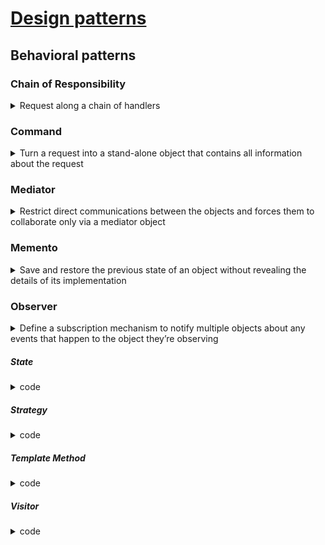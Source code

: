 # [Design patterns](patterns.md)
## Behavioral patterns
###	Chain of Responsibility
<details>
	<summary>Request along a chain of handlers</summary>

![](chain.png)  

```java
interface HeadersChain {
    fun addHeader(inputHeader: String): String
}

class AuthenticationHeader(
    val token: String?,
    var next: HeadersChain? = null
) : HeadersChain {
    override fun addHeader(inputHeader: String): String {
        token ?: throw IllegalStateException("Token should be not null")
        return inputHeader + "Authorization: Bearer $token\n".let { next?.addHeader(it) ?: it }
    } // execute chain by execute next.method()
}

class ContentTypeHeader(
    val contentType: String,
    var next: HeadersChain? = null
) : HeadersChain {
    override fun addHeader(inputHeader: String): String =
        inputHeader + "ContentType: $contentType\n".let { next?.addHeader(it) ?: it }
}

class BodyPayload(
    val body: String,
    var next: HeadersChain? = null
) : HeadersChain {
    override fun addHeader(inputHeader: String): String =
        inputHeader + body.let { next?.addHeader(it) ?: it }
}

class ChainOfResponsibilityTest {

    @Test
    fun `Chain Of Responsibility`() {
        //create chain elements
        val authenticationHeader = AuthenticationHeader("123456")
        val contentTypeHeader = ContentTypeHeader("json")
        val messageBody = BodyPayload("Body:\n{\n\"username\"=\"dbacinski\"\n}")

        //construct chain
        authenticationHeader.next = contentTypeHeader
        contentTypeHeader.next = messageBody

        //execute chain
        val messageWithAuthentication =
            authenticationHeader.addHeader("Headers with Authentication:\n")

        println(messageWithAuthentication)

        val messageWithoutAuth =
            contentTypeHeader.addHeader("Headers:\n")
        println(messageWithoutAuth)

        assertThat(messageWithAuthentication).isEqualTo(
            """
                Headers with Authentication:
                Authorization: Bearer 123456
                ContentType: json
                Body:
                {
                "username"="dbacinski"
                }
            """.trimIndent()
        )

        assertThat(messageWithoutAuth).isEqualTo(
            """
                Headers:
                ContentType: json
                Body:
                {
                "username"="dbacinski"
                }
            """.trimIndent()
        )
    }
}
```

</details>

### Command
<details>
	<summary>Turn a request into a stand-alone object that contains all information about the request</summary>

![](command.png)

```java
interface OrderCommand {
    fun execute()
}

class OrderAddCommand(private val id: Long) : OrderCommand {
    override fun execute() = println("Adding order with id: $id")
}

class OrderPayCommand(private val id: Long) : OrderCommand {
    override fun execute() = println("Paying for order with id: $id")
}

class CommandProcessor {

    private val queue = ArrayList<OrderCommand>()

    fun addToQueue(orderCommand: OrderCommand): CommandProcessor =
        apply {
            queue.add(orderCommand)
        }

    fun processCommands(): CommandProcessor =
        apply {
            queue.forEach { it.execute() }
            queue.clear()
        }
}

class CommandTest {

    @Test
    fun command() {
        CommandProcessor()
            .addToQueue(OrderAddCommand(1L))
            .addToQueue(OrderAddCommand(2L))
            .addToQueue(OrderPayCommand(2L))
            .addToQueue(OrderPayCommand(1L))
            .processCommands()
    }
}
```

</details>

### Mediator
<details>
	<summary>Restrict direct communications between the objects and forces them to collaborate only via a mediator object</summary>

![](mediator.png)

```java
class ChatUser(private val mediator: ChatMediator, private val name: String) {
    fun send(msg: String) {
        println("$name: Sending Message= $msg")
        mediator.sendMessage(msg, this)
    }

    fun receive(msg: String) {
        println("$name: Message received: $msg")
    }
}

class ChatMediator {

    private val users: MutableList<ChatUser> = ArrayList()

    fun sendMessage(msg: String, user: ChatUser) {
        users
            .filter { it != user }
            .forEach {
                it.receive(msg)
            }
    }

    fun addUser(user: ChatUser): ChatMediator =
        apply { users.add(user) }

}

class MediatorTest {

    @Test
    fun Mediator() {
        val mediator = ChatMediator()

        val john = ChatUser(mediator, "John")

        mediator
            .addUser(ChatUser(mediator, "Alice"))
            .addUser(ChatUser(mediator, "Bob"))
            .addUser(john)

        john.send("Hi everyone!")
    }
}
```

</details>

### Memento
<details>
	<summary>Save and restore the previous state of an object without revealing the details of its implementation</summary>

![](memento.png)

</details>

### Observer
<details>
	<summary>Define a subscription mechanism to notify multiple objects about any events that happen to the object they’re observing</summary>

![](observer.png)

```java
interface EventListener {
    fun update(eventType: String, file: File)
}

class EmailNotificationListener(private val email: String) : EventListener {
    override fun update(eventType: String, file: File) {
        println("Email to  $email: Someone has performed $eventType operation with the following file: ${file.name}")
    }
}

class LogOpenListener(fileName: String) : EventListener {
    private val log = File(fileName)

    override fun update(eventType: String, file: File) {
        println("Save to log $log: Someone has performed $eventType operation with the following file: ${file.name}")
    }
}

class EventManager(vararg operations: String) {
    private val listeners: HashMap<String, MutableList<EventListener>> = HashMap()

    init {
        operations.forEach { listeners[it] = mutableListOf() }
    }

    fun subscribe(eventType: String, listener: EventListener) = listeners[eventType]?.add(listener)
    fun unsubscribe(eventType: String, listener: EventListener) = listeners[eventType]?.remove(listener)
    fun notify(eventType: String, file: File) = listeners[eventType]?.forEach { it.update(eventType, file) }
}

class Editor {
    val events = EventManager("open", "save")
    private var file: File? = null

    fun openFile(filePath: String) {
        file = File(filePath)
        events.notify("open", file!!)
    }

    fun saveFile() {
        events.notify("save", file!!)
    }
}

fun main() {
    val editor = Editor()
    editor.events.subscribe("open", LogOpenListener("/path/to/log/file.txt"))
    editor.events.subscribe("save", EmailNotificationListener("admin@example.com"))

    editor.openFile("test.txt")
    editor.saveFile()
}
```

</details>

##### State
<details>
	<summary>code</summary>		
</details>

##### Strategy
<details>
	<summary>code</summary>		
</details>

##### Template Method
<details>
	<summary>code</summary>		
</details>

##### Visitor
<details>
	<summary>code</summary>		
</details>
